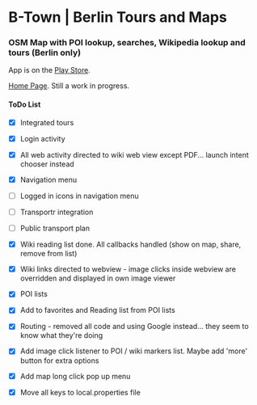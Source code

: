 # B-Town | Berlin Tours and Maps 

### OSM Map with POI lookup, searches, Wikipedia lookup and tours (Berlin only)


App is on the [Play Store](https://play.google.com/store/apps/details?id=me.carc.btown). 

[Home Page](https://carcmedev.github.io/btown/index.html). Still a work in progress.



#### ToDo List
- [x] Integrated tours
- [x] Login activity
- [x] All web activity directed to wiki web view except PDF... launch intent chooser instead
- [x] Navigation menu
- [ ] Logged in icons in navigation menu
- [ ] Transportr integration
- [ ] Public transport plan
- [x] Wiki reading list done. All callbacks handled (show on map, share, remove from list)
- [x] Wiki links directed to webview - image clicks inside webview are overridden and displayed in own image viewer
- [x] POI lists
- [x] Add to favorites and Reading list from POI lists
- [x] Routing - removed all code and using Google instead... they seem to know what they're doing
- [x] Add image click listener to POI / wiki markers list. Maybe add 'more' button for extra options
- [x] Add map long click pop up menu

- [x] Move all keys to local.properties file
